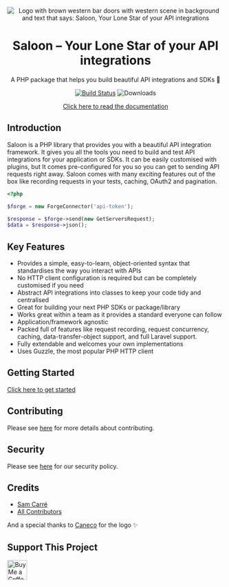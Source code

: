 <p align="center"><img src="/art/header.png" alt="Logo with brown western bar doors with western scene in background and text that says: Saloon, Your Lone Star of your API integrations"></p>

<div align="center">

# Saloon – Your Lone Star of your API integrations

A PHP package that helps you build beautiful API integrations and SDKs 🤠

[![Build Status](https://github.com/saloonphp/saloon/actions/workflows/tests.yml/badge.svg)](https://img.shields.io/github/actions/workflow/status/saloonphp/saloon/tests.yml?label=tests)
![Downloads](https://img.shields.io/packagist/dm/sammyjo20/saloon)

[Click here to read the documentation](https://docs.saloon.dev)

</div>

## Introduction
Saloon is a PHP library that provides you with a beautiful API integration framework. It gives you all the tools you need to build and test API integrations for your application or SDKs. It can be easily customised with plugins, but It comes pre-configured for you so you can get to sending API requests right away. Saloon comes with many exciting features out of the box like recording requests in your tests, caching, OAuth2 and pagination. 

```php
<?php

$forge = new ForgeConnector('api-token');

$response = $forge->send(new GetServersRequest);
$data = $response->json();
```

## Key Features

- Provides a simple, easy-to-learn, object-oriented syntax that standardises the way you interact with APIs
- No HTTP client configuration is required but can be completely customised if you need
- Abstract API integrations into classes to keep your code tidy and centralised
- Great for building your next PHP SDKs or package/library
- Works great within a team as it provides a standard everyone can follow
- Application/framework agnostic
- Packed full of features like request recording, request concurrency, caching, data-transfer-object support, and full Laravel support.
- Fully extendable and welcomes your own implementations
- Uses Guzzle, the most popular PHP HTTP client

## Getting Started

[Click here to get started](https://docs.saloon.dev/getting-started/installation)

## Contributing

Please see [here](../.github/CONTRIBUTING.md) for more details about contributing.

## Security

Please see [here](../.github/SECURITY.md) for our security policy.

## Credits

- [Sam Carré](https://github.com/Sammyjo20)
- [All Contributors](https://github.com/Sammyjo20/Saloon/contributors)

And a special thanks to [Caneco](https://twitter.com/caneco) for the logo ✨

## Support This Project

<a href='https://ko-fi.com/sammyjo20' target='_blank'><img height='35' style='border:0px;height:46px;' src='https://az743702.vo.msecnd.net/cdn/kofi3.png?v=0' border='0' alt='Buy Me a Coffee at ko-fi.com' />
